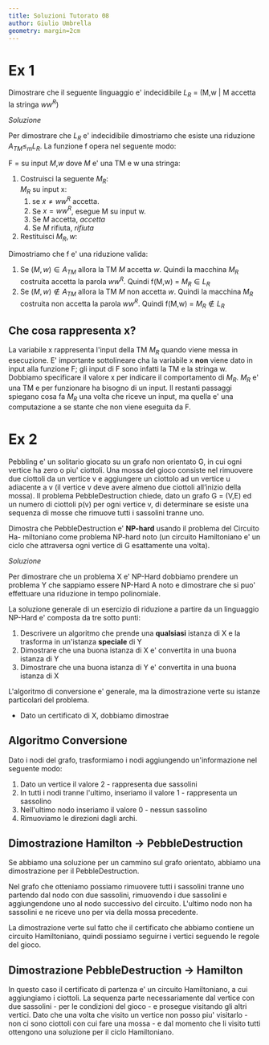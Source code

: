 ```yaml
---
title: Soluzioni Tutorato 08
author: Giulio Umbrella
geometry: margin=2cm
---
```


# Ex 1

Dimostrare che il seguente linguaggio e' indecidibile $L_R$ = (M,w | M accetta la stringa $ww^{R}$)

*Soluzione*

Per dimostrare che $L_{R}$ e' indecidibile dimostriamo che esiste una riduzione $A_{TM} \le_{m} L_R$. La funzione f opera nel seguente modo:

F = su input *M*,*w* dove *M* e' una TM e w una stringa:

1. Costruisci la seguente $M_R$:  
    $M_R$ su input x:      
    1. se $x \ne ww^R$ accetta.
    2. Se $x = ww^R$, esegue M su input w.
    3. Se *M* accetta, *accetta*
    4. Se *M* rifiuta, *rifiuta*
2. Restituisci $M_R,w$:  


Dimostriamo che f e' una riduzione valida:

1. Se $(M,w) \in A_{TM}$ allora la TM *M* accetta *w*. Quindi la macchina $M_R$ costruita accetta la parola $ww^{R}$. Quindi f(M,w) = $M_R \in L_R$
1. Se $(M,w) \notin A_{TM}$ allora la TM *M* non accetta *w*. Quindi la macchina $M_R$ costruita non accetta la parola $ww^{R}$. Quindi f(M,w) = $M_R \notin L_R$

## Che cosa rappresenta x?

La variabile x rappresenta l'input della TM $M_R$ quando viene messa in esecuzione. E' importante sottolineare cha la variabile x **non** viene dato in input alla funzione F; gli input di F sono infatti la TM e la stringa w. Dobbiamo specificare il valore x per indicare il comportamento di $M_R$. $M_R$ e' una TM e per funzionare ha bisogno di un input. Il restanti passaggi spiegano cosa fa $M_R$ una volta che riceve un input, ma quella e' una computazione a se stante che non viene eseguita da F.


# Ex 2

Pebbling e' un solitario giocato su un grafo non orientato G, in cui ogni vertice ha zero o piu' ciottoli. Una mossa del gioco consiste nel rimuovere due ciottoli da un vertice v e aggiungere un ciottolo ad un vertice u adiacente a v (il vertice v deve avere almeno due ciottoli all’inizio della mossa). Il problema PebbleDestruction chiede, dato un grafo G = (V,E) ed un numero di ciottoli p(v) per ogni vertice v, di determinare se esiste una sequenza di mosse che rimuove tutti i sassolini tranne uno.


Dimostra che PebbleDestruction e' **NP-hard** usando il problema del Circuito Ha- miltoniano come problema NP-hard noto (un circuito Hamiltoniano e' un ciclo che attraversa ogni vertice di G esattamente una volta).

*Soluzione*

Per dimostrare che un problema X e' NP-Hard dobbiamo prendere un problema Y che sappiamo essere NP-Hard A noto e dimostrare che si puo' effettuare una riduzione in tempo polinomiale.

La soluzione generale di un esercizio di riduzione a partire da un linguaggio NP-Hard e' composta da tre sotto punti:


1. Descrivere un algoritmo che prende una **qualsiasi** istanza di X e la trasforma in un'istanza **speciale** di Y
2. Dimostrare che una buona istanza di X e' convertita in una buona istanza di Y
3. Dimostrare che una buona istanza di Y e' convertita in una buona istanza di X

L'algoritmo di conversione e' generale, ma la dimostrazione verte su istanze particolari del problema.

- Dato un certificato di X, dobbiamo dimostrae

## Algoritmo Conversione

Dato i nodi del grafo, trasformiamo i nodi aggiungendo un'informazione nel seguente modo:   

1. Dato un vertice  il valore 2 - rappresenta due sassolini
2. In tutti i nodi tranne l'ultimo, inseriamo il valore 1 - rappresenta un sassolino
3. Nell'ultimo nodo inseriamo il valore 0 - nessun sassolino
4. Rimuoviamo le direzioni dagli archi.

## Dimostrazione Hamilton $\rightarrow$ PebbleDestruction

Se abbiamo una soluzione per un cammino sul grafo orientato, abbiamo una dimostrazione per il PebbleDestruction.

Nel grafo che otteniamo possiamo rimuovere tutti i sassolini tranne uno partendo dal nodo con due sassolini, rimuovendo i due sassolini e aggiungendone uno al nodo successivo del circuito. L'ultimo nodo non ha sassolini e ne riceve uno per via della mossa precedente.

La dimostrazione verte sul fatto che il certificato che abbiamo contiene un circuito Hamiltoniano, quindi possiamo seguirne i vertici seguendo le regole del gioco.

## Dimostrazione PebbleDestruction $\rightarrow$ Hamilton

In questo caso il certificato di partenza e' un circuito Hamiltoniano, a cui aggiungiamo i ciottoli. La sequenza parte necessariamente dal vertice con due sassolini - per le condizioni del gioco - e prosegue visitando gli altri vertici. Dato che una volta che visito un vertice non posso piu' visitarlo - non ci sono ciottoli con cui fare una mossa - e dal momento che li visito tutti ottengono una soluzione per il ciclo Hamiltoniano.
